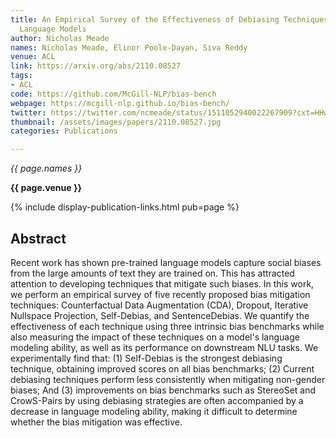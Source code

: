 ```yaml
---
title: An Empirical Survey of the Effectiveness of Debiasing Techniques for Pre-trained
  Language Models
author: Nicholas Meade
names: Nicholas Meade, Elinor Poole-Dayan, Siva Reddy
venue: ACL
link: https://arxiv.org/abs/2110.08527
tags:
- ACL
code: https://github.com/McGill-NLP/bias-bench
webpage: https://mcgill-nlp.github.io/bias-bench/
twitter: https://twitter.com/ncmeade/status/1511052940022267909?cxt=HHwWioCy7ZOpq_gpAAAA
thumbnail: /assets/images/papers/2110.08527.jpg
categories: Publications

---
```


*{{ page.names }}*

**{{ page.venue }}**

{% include display-publication-links.html pub=page %}

## Abstract

Recent work has shown pre-trained language models capture social biases from the large amounts of text they are trained on. This has attracted attention to developing techniques that mitigate such biases. In this work, we perform an empirical survey of five recently proposed bias mitigation techniques: Counterfactual Data Augmentation (CDA), Dropout, Iterative Nullspace Projection, Self-Debias, and SentenceDebias. We quantify the effectiveness of each technique using three intrinsic bias benchmarks while also measuring the impact of these techniques on a model's language modeling ability, as well as its performance on downstream NLU tasks. We experimentally find that: (1) Self-Debias is the strongest debiasing technique, obtaining improved scores on all bias benchmarks; (2) Current debiasing techniques perform less consistently when mitigating non-gender biases; And (3) improvements on bias benchmarks such as StereoSet and CrowS-Pairs by using debiasing strategies are often accompanied by a decrease in language modeling ability, making it difficult to determine whether the bias mitigation was effective.